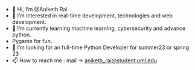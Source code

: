 - 👋 Hi, I’m @Aniketh Rai
- 👀 I’m interested in real-time development, technologies and web development.
- 🌱 I’m currently learning machine learning, cybersecurity and advance python.
- Pygame for fun.
- 💞️ I’m looking for an full-time Python Developer for summer23 or spring 23
- 📫 How to reach me : mail -> aniketh_rai@student.uml.edu
